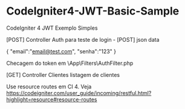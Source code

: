 # CodeIgniter4-JWT-Basic-Sample

CodeIgniter 4 JWT Exemplo Simples

[POST] Controller Auth  para teste de login - [POST] json data 

{
"email":"email@test.com",
"senha":"123"
}


Checagem do token em \App\Filters\AuthFilter.php


[GET] Controller Clientes listagem de clientes

Use resource routes em CI 4. Veja https://codeigniter.com/user_guide/incoming/restful.html?highlight=resource#resource-routes
